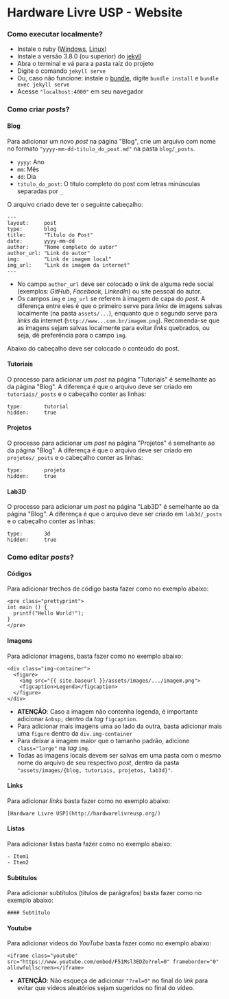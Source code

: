 # Hardware Livre USP - Website

### Como executar localmente?

- Instale o ruby ([Windows](https://rubyinstaller.org/downloads/), [Linux](https://www.ruby-lang.org/en/documentation/installation/))
- Instale a versão 3.8.0 (ou superior) do [jekyll](https://jekyllrb.com/docs/installation/)
- Abra o terminal e vá para a pasta raíz do projeto
- Digite o comando `jekyll serve`
- Ou, caso não funcione: instale o [bundle](https://bundler.io/), digite `bundle install` e `bundle exec jekyll serve`
- Acesse `"localhost:4000"` em seu navegador

### Como criar *posts*?

#### Blog

Para adicionar um novo *post* na página "Blog", crie um arquivo com nome no formato `"yyyy-mm-dd-titulo_do_post.md"` na pasta `blog/_posts`.
- `yyyy`: Ano
- `mm`: Mês
- `dd`: Dia
- `titulo_do_post`: O título completo do post com letras minúsculas separadas por `_`

O arquivo criado deve ter o seguinte cabeçalho:

```
---
layout:     post
type:       blog
title:      "Titulo do Post"
date:       yyyy-mm-dd
author:     "Nome completo do autor"
author_url: "Link do autor"
img:        "Link de imagem local"
img_url:    "Link de imagem da internet"
---
```
- No campo `author_url` deve ser colocado o *link* de alguma rede social (exemplos: *GitHub*, *Facebook*, *LinkedIn*) ou site pessoal do autor.
- Os campos `img` e `img_url` se referem à imagem de capa do *post*. A diferença entre eles é que o primeiro serve para *links* de imagens salvas localmente (na pasta `assets/...`), enquanto que o segundo serve para *links* da internet (`http://www...com.br/imagem.png`). Recomenda-se que as imagens sejam salvas localmente para evitar *links* quebrados, ou seja, dê preferência para o campo `img`.

Abaixo do cabeçalho deve ser colocado o conteúdo do post.

#### Tutoriais

O processo para adicionar um *post* na página "Tutoriais" é semelhante ao da página "Blog". A diferença é que o arquivo deve ser criado em `tutoriais/_posts` e o cabeçalho conter as linhas:

```
type:       tutorial
hidden:     true
```

#### Projetos

O processo para adicionar um *post* na página "Projetos" é semelhante ao da página "Blog". A diferença é que o arquivo deve ser criado em `projetos/_posts` e o cabeçalho conter as linhas:

```
type:       projeto
hidden:     true
```

#### Lab3D

O processo para adicionar um *post* na página "Lab3D" é semelhante ao da página "Blog". A diferença é que o arquivo deve ser criado em `lab3d/_posts` e o cabeçalho conter as linhas:

```
type:       3d
hidden:     true
```

### Como editar *posts*?

#### Códigos

Para adicionar trechos de código basta fazer como no exemplo abaixo:

```
<pre class="prettyprint">
int main () {
  printf("Hello World!");
}
</pre>
```

#### Imagens

Para adicionar imagens, basta fazer como no exemplo abaixo:

```
<div class="img-container">
  <figure>
    <img src="{{ site.baseurl }}/assets/images/.../imagem.png">
    <figcaption>Legenda</figcaption>
  </figure>
</div>
```

- **ATENÇÃO**: Caso a imagem não contenha legenda, é importante adicionar `&nbsp;` dentro da *tag* `figcaption`.
- Para adicionar mais imagens uma ao lado da outra, basta adicionar mais uma `figure` dentro da `div.img-container`
- Para deixar a imagem maior que o tamanho padrão, adicione `class="large"` na *tag* `img`.
- Todas as imagens locais devem ser salvas em uma pasta com o mesmo nome do arquivo de seu respectivo *post*, dentro da pasta `"assets/images/{blog, tutoriais, projetos, lab3d}"`.

#### Links

Para adicionar *links* basta fazer como no exemplo abaixo:

```
[Hardware Livre USP](http://hardwarelivreusp.org/)
```

#### Listas

Para adicionar listas basta fazer como no exemplo abaixo:

```
- Item1
- Item2
```

#### Subtítulos

Para adicionar subtítulos (títulos de parágrafos) basta fazer como no exemplo abaixo:

```
#### Subtítulo
```

#### Youtube

Para adicionar vídeos do *YouTube* basta fazer como no exemplo abaixo:

```
<iframe class="youtube" src="https://www.youtube.com/embed/F51Msl3EDZo?rel=0" frameborder="0" allowfullscreen></iframe>
```

- **ATENÇÃO**: Não esqueça de adicionar `"?rel=0"` no final do *link* para evitar que vídeos aleatórios sejam sugeridos no final do vídeo.
